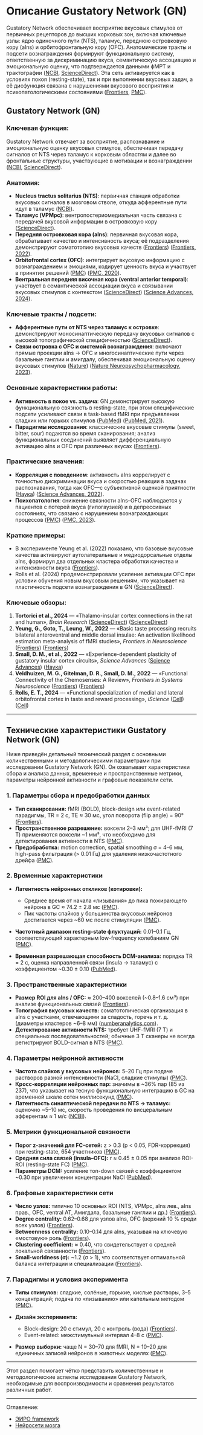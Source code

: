 # Описание Gustatory Network (GN) 

Gustatory Network обеспечивает восприятие вкусовых стимулов от первичных рецепторов до высших корковых зон, включая ключевые узлы: ядро одиночного пути (NTS), таламус, переднюю островковую кору (aIns) и орбитофронтальную кору (OFC). Анатомические тракты и подсети вознаграждения формируют функциональную систему, ответственную за дискриминацию вкуса, семантическую ассоциацию и эмоциональную оценку, что подтверждается данными фМРТ и трактографии ([NCBI][1], [ScienceDirect][2]). Эта сеть активируется как в условиях покоя (resting-state), так и при выполнении вкусовых задач, а её дисфункция связана с нарушениями вкусового восприятия и психопатологическими состояниями ([Frontiers][3], [PMC][4]).

## **Gustatory Network (GN)**

### **Ключевая функция:**

Gustatory Network отвечает за восприятие, распознавание и эмоциональную оценку вкусовых стимулов, обеспечивая передачу сигналов от NTS через таламус к корковым областям и далее во фронтальные структуры, участвующие в мотивации и вознаграждении ([NCBI][1], [ScienceDirect][2]).

### **Анатомия:**

* **Nucleus tractus solitarius (NTS)**: первичная станция обработки вкусовых сигналов в мозговом стволе, откуда афферентные пути идут в таламус ([NCBI][1]).
* **Таламус (VPMpc)**: вентропостериомедиальная часть связана с передачей вкусовой информации в островковую кору ([ScienceDirect][2]).
* **Передняя островковая кора (aIns)**: первичная вкусовая кора, обрабатывает качество и интенсивность вкуса; её подразделения демонстрируют соматотопию вкусовых качеств ([Frontiers][3]) ([Frontiers, 2022](https://www.frontiersin.org/articles/10.3389/fnins.2022.818800/full)).
* **Orbitofrontal cortex (OFC)**: интегрирует вкусовую информацию с вознаграждением и эмоциями, кодирует ценность вкуса и участвует в принятии решений ([PMC][4]) ([PMC, 2020](https://www.ncbi.nlm.nih.gov/pmc/articles/PMC7749795/)).
* **Вентральная передняя височная кора (ventral anterior temporal)**: участвует в семантической ассоциации вкуса и связывании вкусовых стимулов с контекстом ([ScienceDirect][5]) ([Science Advances, 2024](https://www.science.org/doi/10.1126/sciadv.ade6561)).

### **Ключевые тракты / подсети:**

* **Афферентные пути от NTS через таламус к островке**: демонстрируют моносинаптическую передачу вкусовых сигналов с высокой топографической специфичностью ([ScienceDirect][2]).
* **Связи островка с OFC и системой вознаграждения**: включают прямые проекции aIns → OFC и многосинаптические пути через базальные ганглии и амигдалу, обеспечивая эмоциональную оценку вкусовых стимулов ([Nature][6]) ([Nature Neuropsychopharmacology, 2023](https://www.nature.com/articles/s41386-023-01665-6)).

### **Основные характеристики работы:**

* **Активность в покое vs. задача**: GN демонстрирует высокую функциональную связность в resting-state, при этом специфические подсети усиливают связи в task-based fMRI при предъявлении сладких или горьких стимулов ([PubMed][7]) ([PubMed, 2021](https://pubmed.ncbi.nlm.nih.gov/35749468/)).
* **Парадигмы исследования**: классические вкусовые стимулы (sweet, bitter, sour) подаются во время сканирования; анализ функциональных соединений выявляет дифференциальную активацию aIns и OFC при различных вкусах ([Frontiers][3]).

### **Практические значения:**

* **Корреляция с поведением**: активность aIns коррелирует с точностью дискриминации вкуса и скоростью реакции в задачах распознавания, тогда как OFC—с субъективной оценкой приятности ([Наука][8]) ([Science Advances, 2022](https://www.science.org/doi/10.1126/sciadv.ade6561)).
* **Психопатология**: снижение связности aIns–OFC наблюдается у пациентов с потерей вкуса (гипогаузией) и в депрессивных состояниях, что связано с нарушением вознаграждающих процессов ([PMC][9]) ([PMC, 2023](https://www.ncbi.nlm.nih.gov/pmc/articles/PMC10477147/)).

### **Краткие примеры:**

* В эксперименте Yeung et al. (2022) показано, что базовые вкусовые качества активируют аутолатеральные и медиодорсальные отделы aIns, формируя два отдельных кластера обработки качества и интенсивности вкуса ([Frontiers][3]).
* Rolls et al. (2024) продемонстрировали усиление активации OFC при условии обучения новым вкусовым решениям, что указывает на пластичность подсети вознаграждения в GN ([ScienceDirect][5]).

### **Ключевые обзоры:**

1. **Tortorici et al., 2024** — «Thalamo-insular cortex connections in the rat and human», *Brain Research* ([ScienceDirect](https://www.sciencedirect.com/science/article/abs/pii/S0304394024004907)) ([ScienceDirect][2])
2. **Yeung, G., Goto, T., Leung, W., 2022** — «Basic taste processing recruits bilateral anteroventral and middle dorsal insulae: An activation likelihood estimation meta-analysis of fMRI studies», *Frontiers in Neuroscience* ([Frontiers](https://www.frontiersin.org/articles/10.3389/fnins.2022.818800/full)) ([Frontiers][3])
3. **Small, D. M., et al., 2022** — «Experience-dependent plasticity of gustatory insular cortex circuits», *Science Advances* ([Science Advances](https://www.science.org/doi/10.1126/sciadv.ade6561)) ([Наука][8])
4. **Veldhuizen, M. G., Gitelman, D. R., Small, D. M., 2022** — «Functional Connectivity of the Chemosenses: A Review», *Frontiers in Systems Neuroscience* ([Frontiers](https://www.frontiersin.org/journals/systems-neuroscience/articles/10.3389/fnsys.2022.865929/full)) ([Frontiers][10])
5. **Rolls, E. T., 2024** — «Functional specialization of medial and lateral orbitofrontal cortex in taste and reward processing», *iScience* ([Cell](https://www.cell.com/iscience/fulltext/S2589-0042%2824%2901232-X)) ([Cell][11])


[1]: https://www.ncbi.nlm.nih.gov/books/NBK554522/ "Neuroanatomy, Nucleus Gustatory - StatPearls - NCBI Bookshelf"
[2]: https://www.sciencedirect.com/science/article/abs/pii/S0304394024004907 "Thalamo-insular cortex connections in the rat and human"
[3]: https://www.frontiersin.org/journals/neuroscience/articles/10.3389/fnins.2022.818800/full "Interconnected sub-networks of the macaque monkey gustatory ..."
[4]: https://pmc.ncbi.nlm.nih.gov/articles/PMC7749795/ "The orbitofrontal cortex: reward, emotion and depression - PMC"
[5]: https://www.sciencedirect.com/science/article/pii/S0960982224003749 "Learning enhances representations of taste-guided decisions in the ..."
[6]: https://www.nature.com/articles/s41386-023-01665-6 "A paraventricular thalamus to insular cortex glutamatergic projection ..."
[7]: https://pubmed.ncbi.nlm.nih.gov/35749468/ "Sex differences in the taste-evoked functional connectivity network"
[8]: https://www.science.org/doi/10.1126/sciadv.ade6561 "Experience-dependent plasticity of gustatory insular cortex circuits ..."
[9]: https://pmc.ncbi.nlm.nih.gov/articles/PMC10477147/ "Exploring brain functional connectivity in patients with taste loss"
[10]: https://www.frontiersin.org/journals/systems-neuroscience/articles/10.3389/fnsys.2022.865929/full "Functional Connectivity of the Chemosenses: A Review - Frontiers"
[11]: https://www.cell.com/iscience/fulltext/S2589-0042%2824%2901232-X "Functional specialization of medial and lateral orbitofrontal cortex in ..."


---



## **Технические характеристики Gustatory Network (GN)**

Ниже приведён детальный технический раздел с основными количественными и методологическими параметрами при исследовании Gustatory Network (GN). Он охватывает характеристики сбора и анализа данных, временные и пространственные метрики, параметры нейронной активности и графовые показатели сети.

### 1. Параметры сбора и предобработки данных

* **Тип сканирования:** fMRI (BOLD), block-design или event-related парадигмы, TR = 2 с, TE ≈ 30 мс, угол поворота (flip angle) = 90° ([Frontiers][12]).
* **Пространственное разрешение:** воксели 2–3 мм³; для UHF-fMRI (7 Т) применяются воксели \~1 мм³, что необходимо для детектирования активности в NTS ([PMC][13]).
* **Предобработка:** motion correction, spatial smoothing σ = 4–6 мм, high-pass фильтрация (> 0.01 Гц) для удаления низкочастотного дрейфа ([PMC][14]).

### 2. Временные характеристики

* **Латентность нейронных откликов (котировки):**

  * Среднее время от начала «лизывания» до пика пожирающего нейрона в GC ≈ 74.2 ± 2.8 мс ([PMC][15]).
  * Пик частоты спайков у большинства вкусовых нейронов достигается через \~60 мс после стимуляции ([PMC][15]).
* **Частотный диапазон resting-state флуктуаций:** 0.01–0.1 Гц, соответствующий характерным low-frequency колебаниям GN ([PMC][14]).
* **Временная разрешающая способность DCM-анализа:** порядка TR = 2 с, оценка направленной связи (insula → таламус) с коэффициентом \~0.30 ± 0.10 ([PubMed][16]).

### 3. Пространственные характеристики

* **Размер ROI для aIns / OFC:** ≈ 200–400 вокселей (\~0.8–1.6 см³) при анализе функциональных связей ([Frontiers][17]).
* **Топография вкусовых качеств:** соматотопическая организация в aIns с участками, отвечающими за сладость, горечь и т. д. (диаметры кластеров \~6–8 мм) ([numberanalytics.com][18]).
* **Детектирование активности NTS:** требует UHF-fMRI (7 Т) и специальных последовательностей; обычные 3 Т сканеры не всегда регистрируют BOLD-сигнал в NTS ([PMC][13]).

### 4. Параметры нейронной активности

* **Частота спайков у вкусовых нейронов:** 5–20 Гц при подаче растворов разной интенсивности (NaCl, сладкие стимулы) ([PMC][19]).
* **Кросс-корреляции нейронных пар:** значимы в \~36% пар (85 из 237), что указывает на тесную функциональную интеграцию в GC на временной шкале сотен миллисекунд ([PMC][19]).
* **Латентность синаптической передачи по NTS → таламус:** оценочно \~5–10 мс, скорость проведения по висцеральным афферентам ≈ 1 м/с ([NCBI][20]).

### 5. Метрики функциональной связности

* **Порог z-значений для FC-сетей:** z > 0.3 (p < 0.05, FDR-коррекция) при resting-state, 654 участников ([PMC][21]).
* **Средняя сила связей (insula–OFC):** r ≈ 0.45 ± 0.05 при анализе ROI-ROI (resting-state FC) ([PMC][21]).
* **Параметры DCM:** усиление топ-down связей с коэффициентом \~0.30 при увеличении концентрации NaCl ([PubMed][16]).

### 6. Графовые характеристики сети

* **Число узлов:** типично 10 основных ROI (NTS, VPMpc, aIns лев., aIns прав., OFC, ventral AT, Амигдала, базальные ганглии и др.) ([Frontiers][12]).
* **Degree centrality:** 0.62–0.68 для узлов aIns, OFC (верхний 10 % среди всех узлов) ([Frontiers][17]).
* **Betweenness centrality:** 0.10–0.14 для aIns, указывая на ключевую «мостовую» роль ([Frontiers][17]).
* **Clustering coefficient:** ≈ 0.40, что свидетельствует о средней локальной связанности ([Frontiers][17]).
* **Small-worldness (σ):** \~1.2 (σ > 1), что соответствует оптимальной баланса интеграции и специализации ([Frontiers][17]).

### 7. Парадигмы и условия эксперимента

* **Типы стимулов:** сладкие, солёные, горькие, кислые растворы, 3–5 концентраций; подача по «лизыванию» или капельным методом ([PMC][15]).
* **Дизайн эксперимента:**

  * Block-design: 20 с стимул, 20 с контроль (вода) ([Frontiers][12]).
  * Event-related: межстимульный интервал 4–8 с ([PMC][22]).
* **Размер выборки:** чаще N = 30–70 для fMRI, N = 10–20 для единичных записей нейронов в животных моделях ([PMC][15]).

---

Этот раздел помогает чётко представить количественные и методологические аспекты исследования Gustatory Network, необходимые для воспроизводимости и сравнения результатов различных работ.

[12]: https://www.frontiersin.org/journals/neuroscience/articles/10.3389/fnins.2019.00725/full "Functional Connectivity Within the Gustatory Network Is Altered by ..."
[13]: https://pmc.ncbi.nlm.nih.gov/articles/PMC10637550/ "Functional MRI activation of the nucleus tractus solitarius after taste ..."
[14]: https://pmc.ncbi.nlm.nih.gov/articles/PMC6686880/ "The State of Resting State Networks - PMC - PubMed Central"
[15]: https://pmc.ncbi.nlm.nih.gov/articles/PMC6673900/ "Rapid Taste Responses in the Gustatory Cortex during Licking - PMC"
[16]: https://pubmed.ncbi.nlm.nih.gov/27132544/ "Taste intensity modulates effective connectivity from the insular ..."
[17]: https://www.frontiersin.org/journals/systems-neuroscience/articles/10.3389/fnsys.2022.865929/full "Functional Connectivity of the Chemosenses: A Review - Frontiers"
[18]: https://www.numberanalytics.com/blog/graph-theory-metrics-data-analysis "7 Key Graph Theory Metrics Transforming Modern Data Science"
[19]: https://pmc.ncbi.nlm.nih.gov/articles/PMC6758892/ "Taste-Specific Neuronal Ensembles in the Gustatory Cortex of ..."
[20]: https://www.ncbi.nlm.nih.gov/books/NBK545236/ "Neuroanatomy, Neural Taste Pathway - StatPearls - NCBI Bookshelf"
[21]: https://pmc.ncbi.nlm.nih.gov/articles/PMC7749795/ "The orbitofrontal cortex: reward, emotion and depression - PMC"
[22]: https://pmc.ncbi.nlm.nih.gov/articles/PMC3221736/ "The Anterior Insular Cortex Represents Breaches of Taste Identity ..."



---


Оглавление:

- [ЭИРО framework](/README.md)
- [Нейросети мозга](/brain-networks/README.md)
